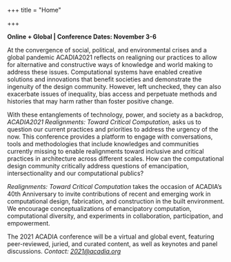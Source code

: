 +++
title = "Home"

+++

**Online + Global | Conference Dates: November 3-6**

At the convergence of social, political, and environmental crises and a global pandemic ACADIA2021 reflects on realigning our practices to allow for alternative and constructive ways of knowledge and world making to address these issues. Computational systems have enabled creative solutions and innovations that benefit societies and demonstrate the ingenuity of the design community. However, left unchecked, they can also exacerbate issues of inequality, bias access and perpetuate methods and histories that may harm rather than foster positive change.

With these entanglements of technology, power, and society as a backdrop, *ACADIA2021 Realignments: Toward Critical Computation,* asks us to question our current practices and priorities to address the urgency of the now. This conference provides a platform to engage with conversations, tools and methodologies that include knowledges and communities currently missing to enable realignments toward inclusive and critical practices in architecture across different scales. How can the computational design community critically address questions of emancipation, intersectionality and our computational publics?

*Realignments: Toward Critical Computation* takes the occasion of ACADIA’s 40th Anniversary to invite contributions of recent and emerging work in computational design, fabrication, and construction in the built environment. We encourage conceptualizations of emancipatory computation, computational diversity, and experiments in collaboration, participation, and empowerment.

The 2021 ACADIA conference will be a virtual and global event, featuring peer-reviewed, juried, and curated content, as well as keynotes and panel discussions.  *Contact: 2021@acadia.org*